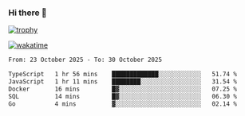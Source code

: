 ### Hi there 👋

[![trophy](https://github-profile-trophy.vercel.app/?username=cxnky&theme=dracula)](https://github.com/ryo-ma/github-profile-trophy)

[![wakatime](https://wakatime.com/badge/user/1c39c599-5497-41b9-a5be-2c4676e7fd23.svg)](https://wakatime.com/@1c39c599-5497-41b9-a5be-2c4676e7fd23)
<!--START_SECTION:waka-->

```txt
From: 23 October 2025 - To: 30 October 2025

TypeScript   1 hr 56 mins    █████████████░░░░░░░░░░░░   51.74 %
JavaScript   1 hr 11 mins    ████████░░░░░░░░░░░░░░░░░   31.54 %
Docker       16 mins         █▓░░░░░░░░░░░░░░░░░░░░░░░   07.25 %
SQL          14 mins         █▓░░░░░░░░░░░░░░░░░░░░░░░   06.30 %
Go           4 mins          ▓░░░░░░░░░░░░░░░░░░░░░░░░   02.14 %
```

<!--END_SECTION:waka-->
